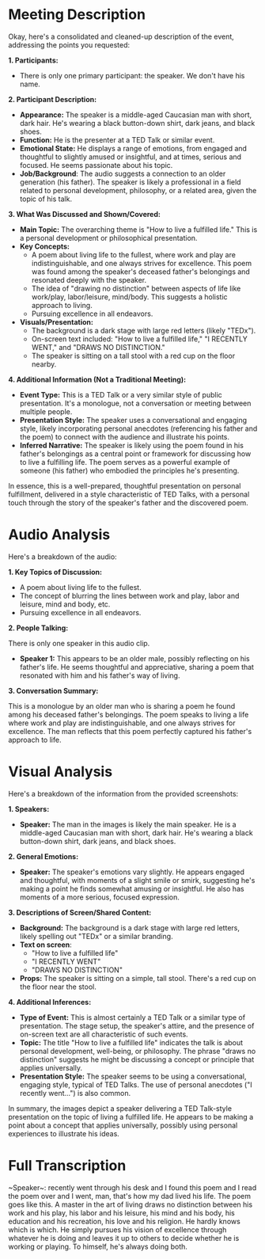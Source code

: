 # Meeting Description

Okay, here's a consolidated and cleaned-up description of the event, addressing the points you requested:

**1. Participants:**

*   There is only one primary participant: the speaker. We don't have his name.

**2. Participant Description:**

*   **Appearance:** The speaker is a middle-aged Caucasian man with short, dark hair. He's wearing a black button-down shirt, dark jeans, and black shoes.
*   **Function:** He is the presenter at a TED Talk or similar event.
*   **Emotional State:** He displays a range of emotions, from engaged and thoughtful to slightly amused or insightful, and at times, serious and focused. He seems passionate about his topic.
* **Job/Background**: The audio suggests a connection to an older generation (his father). The speaker is likely a professional in a field related to personal development, philosophy, or a related area, given the topic of his talk.

**3. What Was Discussed and Shown/Covered:**

*   **Main Topic:** The overarching theme is "How to live a fulfilled life." This is a personal development or philosophical presentation.
*   **Key Concepts:**
    *   A poem about living life to the fullest, where work and play are indistinguishable, and one always strives for excellence. This poem was found among the speaker's deceased father's belongings and resonated deeply with the speaker.
    *   The idea of "drawing no distinction" between aspects of life like work/play, labor/leisure, mind/body. This suggests a holistic approach to living.
    *   Pursuing excellence in all endeavors.
*   **Visuals/Presentation:**
    *   The background is a dark stage with large red letters (likely "TEDx").
    *   On-screen text included: "How to live a fulfilled life," "I RECENTLY WENT," and "DRAWS NO DISTINCTION."
    *   The speaker is sitting on a tall stool with a red cup on the floor nearby.

**4. Additional Information (Not a Traditional Meeting):**

*   **Event Type:** This is a TED Talk or a very similar style of public presentation. It's a monologue, not a conversation or meeting between multiple people.
*   **Presentation Style:** The speaker uses a conversational and engaging style, likely incorporating personal anecdotes (referencing his father and the poem) to connect with the audience and illustrate his points.
* **Inferred Narrative:** The speaker is likely using the poem found in his father's belongings as a central point or framework for discussing how to live a fulfilling life. The poem serves as a powerful example of someone (his father) who embodied the principles he's presenting.

In essence, this is a well-prepared, thoughtful presentation on personal fulfillment, delivered in a style characteristic of TED Talks, with a personal touch through the story of the speaker's father and the discovered poem.



# Audio Analysis

Here's a breakdown of the audio:

**1. Key Topics of Discussion:**

*   A poem about living life to the fullest.
*   The concept of blurring the lines between work and play, labor and leisure, mind and body, etc.
*   Pursuing excellence in all endeavors.

**2. People Talking:**

There is only one speaker in this audio clip.

*   **Speaker 1:** This appears to be an older male, possibly reflecting on his father's life. He seems thoughtful and appreciative, sharing a poem that resonated with him and his father's way of living.

**3. Conversation Summary:**

This is a monologue by an older man who is sharing a poem he found among his deceased father's belongings. The poem speaks to living a life where work and play are indistinguishable, and one always strives for excellence. The man reflects that this poem perfectly captured his father's approach to life.



# Visual Analysis

Here's a breakdown of the information from the provided screenshots:

**1. Speakers:**

*   **Speaker:** The man in the images is likely the main speaker. He is a middle-aged Caucasian man with short, dark hair. He's wearing a black button-down shirt, dark jeans, and black shoes.

**2. General Emotions:**

*   **Speaker:** The speaker's emotions vary slightly. He appears engaged and thoughtful, with moments of a slight smile or smirk, suggesting he's making a point he finds somewhat amusing or insightful. He also has moments of a more serious, focused expression.

**3. Descriptions of Screen/Shared Content:**

*   **Background:** The background is a dark stage with large red letters, likely spelling out "TEDx" or a similar branding.
* **Text on screen**:
    *   "How to live a fulfilled life"
    *   "I RECENTLY WENT"
    *   "DRAWS NO DISTINCTION"
*   **Props:** The speaker is sitting on a simple, tall stool. There's a red cup on the floor near the stool.

**4. Additional Inferences:**

*   **Type of Event:** This is almost certainly a TED Talk or a similar type of presentation. The stage setup, the speaker's attire, and the presence of on-screen text are all characteristic of such events.
*   **Topic:** The title "How to live a fulfilled life" indicates the talk is about personal development, well-being, or philosophy. The phrase "draws no distinction" suggests he might be discussing a concept or principle that applies universally.
*   **Presentation Style:** The speaker seems to be using a conversational, engaging style, typical of TED Talks. The use of personal anecdotes ("I recently went...") is also common.

In summary, the images depict a speaker delivering a TED Talk-style presentation on the topic of living a fulfilled life. He appears to be making a point about a concept that applies universally, possibly using personal experiences to illustrate his ideas.



# Full Transcription

~Speaker~: recently went through his desk and I found this poem and I read the poem over and I went, man, that's how my dad lived his life.
The poem goes like this.
A master in the art of living draws no distinction between his work and his play, his labor and his leisure, his mind and his body, his education and his recreation, his love and his religion. He hardly knows which is which.
He simply pursues his vision of excellence through whatever he is doing and leaves it up to others to decide whether he is working or playing.
To himself, he's always doing both.